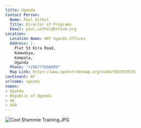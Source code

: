 ```yaml
---
title: Uganda
Contact Person:
  Name: Paul Uithol
  Title: Director of Programs
  Email: paul.uithol@hotosm.org
Location:
  Location Name: HOT Uganda Offices
  Address: |-
    Plot 53 Kira Road,
    Kamwokya,
    Kampala,
    Uganda
  Phone: "+256777656999"
  Map Link: https://www.openstreetmap.org/node/5563939535
continent: AF
urlname: uganda
names:
- Uganda
- Republic of Uganda
- UG
- UGA
---
```


![Cool Shammie Training.JPG](/uploads/Cool%20Shammie%20Training.JPG)